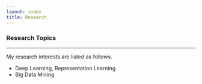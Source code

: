 ```yaml
---
layout: index
title: Research
---
```


### Research Topics
* * *

My research interests are listed as follows.
<!-- [deep
learning](http://en.wikipedia.org/wiki/Deep_learning), [data
mining](http://en.wikipedia.org/wiki/Data_mining), [cloud
computing](http://en.wikipedia.org/wiki/Cloud_computing), [granular
computing](http://en.wikipedia.org/wiki/Granular_computing), [rough
set](http://en.wikipedia.org/wiki/Rough_set).
-->

- Deep Learning, Representation Learning
- Big Data Mining

<!--
- Deep Learning, Representation Learning, Feature Selection
- Cloud Computing, Distributed Computing, High Performance Computing
- Big Data Mining
- Rough Sets/Fuzzy Sets
-->
